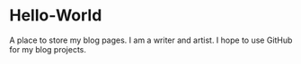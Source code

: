 # Hello-World
A place to store my blog pages.
I am a writer and artist. I hope to use GitHub for my blog projects.
